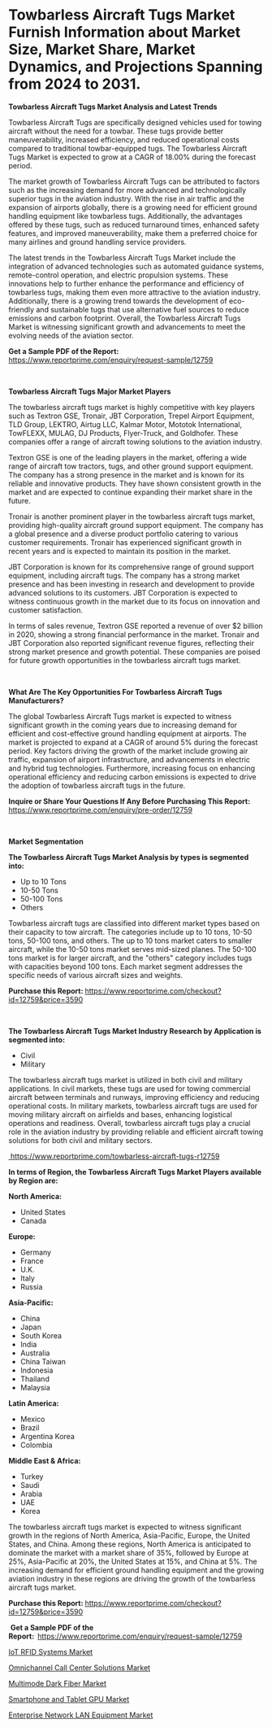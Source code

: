 <p><h1>Towbarless Aircraft Tugs Market Furnish Information about Market Size, Market Share, Market Dynamics, and Projections Spanning from 2024 to 2031.</h1></p><p><strong>Towbarless Aircraft Tugs Market Analysis and Latest Trends</strong></p>
<p><p>Towbarless Aircraft Tugs are specifically designed vehicles used for towing aircraft without the need for a towbar. These tugs provide better maneuverability, increased efficiency, and reduced operational costs compared to traditional towbar-equipped tugs. The Towbarless Aircraft Tugs Market is expected to grow at a CAGR of 18.00% during the forecast period.</p><p>The market growth of Towbarless Aircraft Tugs can be attributed to factors such as the increasing demand for more advanced and technologically superior tugs in the aviation industry. With the rise in air traffic and the expansion of airports globally, there is a growing need for efficient ground handling equipment like towbarless tugs. Additionally, the advantages offered by these tugs, such as reduced turnaround times, enhanced safety features, and improved maneuverability, make them a preferred choice for many airlines and ground handling service providers.</p><p>The latest trends in the Towbarless Aircraft Tugs Market include the integration of advanced technologies such as automated guidance systems, remote-control operation, and electric propulsion systems. These innovations help to further enhance the performance and efficiency of towbarless tugs, making them even more attractive to the aviation industry. Additionally, there is a growing trend towards the development of eco-friendly and sustainable tugs that use alternative fuel sources to reduce emissions and carbon footprint. Overall, the Towbarless Aircraft Tugs Market is witnessing significant growth and advancements to meet the evolving needs of the aviation sector.</p></p>
<p><strong>Get a Sample PDF of the Report:&nbsp;</strong> <a href="https://www.reportprime.com/enquiry/request-sample/12759">https://www.reportprime.com/enquiry/request-sample/12759</a></p>
<p>&nbsp;</p>
<p><strong>Towbarless Aircraft Tugs Major Market Players</strong></p>
<p><p>The towbarless aircraft tugs market is highly competitive with key players such as Textron GSE, Tronair, JBT Corporation, Trepel Airport Equipment, TLD Group, LEKTRO, Airtug LLC, Kalmar Motor, Mototok International, TowFLEXX, MULAG, DJ Products, Flyer-Truck, and Goldhofer. These companies offer a range of aircraft towing solutions to the aviation industry.</p><p>Textron GSE is one of the leading players in the market, offering a wide range of aircraft tow tractors, tugs, and other ground support equipment. The company has a strong presence in the market and is known for its reliable and innovative products. They have shown consistent growth in the market and are expected to continue expanding their market share in the future.</p><p>Tronair is another prominent player in the towbarless aircraft tugs market, providing high-quality aircraft ground support equipment. The company has a global presence and a diverse product portfolio catering to various customer requirements. Tronair has experienced significant growth in recent years and is expected to maintain its position in the market.</p><p>JBT Corporation is known for its comprehensive range of ground support equipment, including aircraft tugs. The company has a strong market presence and has been investing in research and development to provide advanced solutions to its customers. JBT Corporation is expected to witness continuous growth in the market due to its focus on innovation and customer satisfaction.</p><p>In terms of sales revenue, Textron GSE reported a revenue of over $2 billion in 2020, showing a strong financial performance in the market. Tronair and JBT Corporation also reported significant revenue figures, reflecting their strong market presence and growth potential. These companies are poised for future growth opportunities in the towbarless aircraft tugs market.</p></p>
<p>&nbsp;</p>
<p><strong>What Are The Key Opportunities For Towbarless Aircraft Tugs Manufacturers?</strong></p>
<p><p>The global Towbarless Aircraft Tugs market is expected to witness significant growth in the coming years due to increasing demand for efficient and cost-effective ground handling equipment at airports. The market is projected to expand at a CAGR of around 5% during the forecast period. Key factors driving the growth of the market include growing air traffic, expansion of airport infrastructure, and advancements in electric and hybrid tug technologies. Furthermore, increasing focus on enhancing operational efficiency and reducing carbon emissions is expected to drive the adoption of towbarless aircraft tugs in the future.</p></p>
<p><strong>Inquire or Share Your Questions If Any Before Purchasing This Report:</strong> <a href="https://www.reportprime.com/enquiry/pre-order/12759">https://www.reportprime.com/enquiry/pre-order/12759</a></p>
<p>&nbsp;</p>
<p><strong>Market Segmentation</strong></p>
<p><strong>The Towbarless Aircraft Tugs Market Analysis by types is segmented into:</strong></p>
<p><ul><li>Up to 10 Tons</li><li>10-50 Tons</li><li>50-100 Tons</li><li>Others</li></ul></p>
<p><p>Towbarless aircraft tugs are classified into different market types based on their capacity to tow aircraft. The categories include up to 10 tons, 10-50 tons, 50-100 tons, and others. The up to 10 tons market caters to smaller aircraft, while the 10-50 tons market serves mid-sized planes. The 50-100 tons market is for larger aircraft, and the "others" category includes tugs with capacities beyond 100 tons. Each market segment addresses the specific needs of various aircraft sizes and weights.</p></p>
<p><strong>Purchase this Report:&nbsp;</strong><a href="https://www.reportprime.com/checkout?id=12759&price=3590">https://www.reportprime.com/checkout?id=12759&price=3590</a></p>
<p>&nbsp;</p>
<p><strong>The Towbarless Aircraft Tugs Market Industry Research by Application is segmented into:</strong></p>
<p><ul><li>Civil</li><li>Military</li></ul></p>
<p><p>The towbarless aircraft tugs market is utilized in both civil and military applications. In civil markets, these tugs are used for towing commercial aircraft between terminals and runways, improving efficiency and reducing operational costs. In military markets, towbarless aircraft tugs are used for moving military aircraft on airfields and bases, enhancing logistical operations and readiness. Overall, towbarless aircraft tugs play a crucial role in the aviation industry by providing reliable and efficient aircraft towing solutions for both civil and military sectors.</p></p>
<p><a href="https://www.reportprime.com/towbarless-aircraft-tugs-r12759">&nbsp;https://www.reportprime.com/towbarless-aircraft-tugs-r12759</a></p>
<p><strong>In terms of Region, the Towbarless Aircraft Tugs Market Players available by Region are:</strong></p>
<p>
    <p> <strong> North America: </strong>
        <ul>
            <li>United States</li>
            <li>Canada</li>
        </ul>
        </p> 
    <p> <strong> Europe: </strong>
        <ul>
            <li>Germany</li>
            <li>France</li>
            <li>U.K.</li>
            <li>Italy</li>
            <li>Russia</li>
        </ul>
        </p> 
    <p> <strong> Asia-Pacific: </strong>
        <ul>
            <li>China</li>
            <li>Japan</li>
            <li>South Korea</li>
            <li>India</li>
            <li>Australia</li>
            <li>China Taiwan</li>
            <li>Indonesia</li>
            <li>Thailand</li>
            <li>Malaysia</li>
        </ul>
        </p> 
    <p> <strong> Latin America: </strong>
        <ul>
            <li>Mexico</li>
            <li>Brazil</li>
            <li>Argentina Korea</li>
            <li>Colombia</li>
        </ul>
        </p> 
    <p> <strong> Middle East & Africa: </strong>
        <ul>
            <li>Turkey</li>
            <li>Saudi</li>
            <li>Arabia</li>
            <li>UAE</li>
            <li>Korea</li>
        </ul>
    </p>
    </p>
<p><p>The towbarless aircraft tugs market is expected to witness significant growth in the regions of North America, Asia-Pacific, Europe, the United States, and China. Among these regions, North America is anticipated to dominate the market with a market share of 35%, followed by Europe at 25%, Asia-Pacific at 20%, the United States at 15%, and China at 5%. The increasing demand for efficient ground handling equipment and the growing aviation industry in these regions are driving the growth of the towbarless aircraft tugs market.</p></p>
<p><strong>Purchase this Report: </strong><a href="https://www.reportprime.com/checkout?id=12759&price=3590">https://www.reportprime.com/checkout?id=12759&price=3590</a></p>
<p>&nbsp;<strong>Get a Sample PDF of the Report:&nbsp;&nbsp;</strong><a href="https://www.reportprime.com/enquiry/request-sample/12759">https://www.reportprime.com/enquiry/request-sample/12759</a></p>
<p><strong></strong></p>
<p><p><a href="https://github.com/graysonwolfe1913/Market-Research-Report-List-1/blob/main/iot-rfid-systems-market.md">IoT RFID Systems Market</a></p><p><a href="https://www.linkedin.com/pulse/omnichannel-call-center-solutions-market-share-new-trends-analysis-lgsjf?trackingId=UT5%2FZZF4RqmXY9Cqo2GKpw%3D%3D">Omnichannel Call Center Solutions Market</a></p><p><a href="https://github.com/seamusocallaghan/Market-Research-Report-List-1/blob/main/multimode-dark-fiber-market.md">Multimode Dark Fiber Market</a></p><p><a href="https://www.linkedin.com/pulse/smartphone-svmbiosis-analysis-w144e?trackingId=l4mSC9lARcKP8tLsrF00sA%3D%3D">Smartphone and Tablet GPU Market</a></p><p><a href="https://github.com/lnamivez37/Market-Research-Report-List-1/blob/main/enterprise-network-lan-equipment-market.md">Enterprise Network LAN Equipment Market</a></p></p>